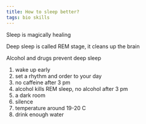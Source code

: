 ```yaml
---
title: How to sleep better?
tags: bio skills
---
```



Sleep is magically healing 

Deep sleep is called REM stage, it cleans up the brain 

Alcohol and drugs prevent deep sleep 

1. wake up early 
2. set a rhythm and order to your day  
3. no caffeine after 3 pm 
4. alcohol kills REM sleep, no alcohol after 3 pm 
5. a dark room 
6. silence 
7. temperature around 19-20 C
8. drink enough water 
